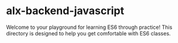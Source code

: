 # alx-backend-javascript

Welcome to your playground for learning ES6 through practice! This directory is designed to help you get comfortable with ES6 classes.
